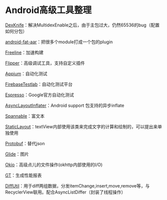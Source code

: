 
# Android高级工具整理

[DexKnife](https://github.com/ceabie/DexKnifePlugin)：解决MultidexEnable之后，由于主包过大，仍然65536的bug（配置如何分包）

[android-fat-aar](https://github.com/adwiv/android-fat-aar)：把很多个module打成一个包的plugin

[Freeline](https://github.com/alibaba/freeline)：加速构建

[Flipper](https://github.com/facebook/flipper)：高级调试工具，支持自定义插件

[Appium](https://github.com/appium/appium)：自动化测试

[FirebaseTestlab](https://firebase.google.com/docs/test-lab/)：自动化测试平台

[Espresso](https://developer.android.com/training/testing/espresso/)：Google官方自动化测试

[AsyncLayoutInflater](https://developer.android.com/reference/android/support/v4/view/AsyncLayoutInflater)：Android support 包支持的异步inflate

[Spannable](https://developer.android.com/reference/android/text/Spannable)：富文本

[StaticLayout](https://developer.android.com/reference/android/text/StaticLayout)：textView内部使用该类来完成文字的计算和绘制的，可以提出来单独使用

[Protobuf](https://developers.google.com/protocol-buffers/)：替代json

[Glide](https://github.com/bumptech/glide)：图片

[Okio](https://github.com/square/okio)：高级点儿的文件操作(okhttp内部使用的I/O)

[GT](https://github.com/Tencent/GT)：生成性能报表

[DiffUtil](https://developer.android.com/reference/android/support/v7/util/DiffUtil)：用于diff两组数据，分发itemChange,insert,move,remove等，与RecyclerView联用。配合AsyncListDiffer（封装了线程操作）



